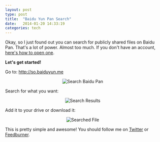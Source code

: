 ```yaml
---
layout: post
type: post
title:  "Baidu Yun Pan Search"
date:   2014-01-20 14:33:19
categories: tech
---
```


Okay, so I just found out you can search for publicly shared files on Baidu Pan. That's a lot of power. Almost too much. If you don't have an account, <a href="http://www.taigeair.com/how-to-get-2tb-with-baidu-pan-disk-for-free-for-life/">here's how to open one</a>.

<strong>Let's get started!</strong>

Go to: <a href="http://so.baiduyun.me" target="_blank">http://so.baiduyun.me</a>

<center>
<img alt="Search Baidu Pan" src="{{site.url}}/assets/posts/Search-Baidu-Pan.png">
</center>

Search for what you want:

<center>
<img alt="Search Results" src="{{site.url}}/assets/posts/Search-Results-1024x555.png">
</center>

Add it to your drive or download it:

<center>
<img alt="Searched File" src="{{site.url}}/assets/posts/Searched-File.png" >
</center>

This is pretty simple and awesome! You should follow me on <a href="twitter.com/taigeair" target="_blank">Twitter</a> or <a href="http://feeds.feedburner.com/taigeair" target="_blank">Feedburner</a>.
